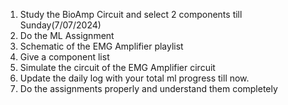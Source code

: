   

1. Study the BioAmp Circuit and select 2 components till Sunday(7/07/2024)
2. Do the ML Assignment
3. Schematic of the EMG Amplifier playlist
4. Give a component list
5. Simulate the circuit of the EMG Amplifier circuit
6. Update the daily log with your total ml progress till now.
7. Do the assignments properly and understand them completely